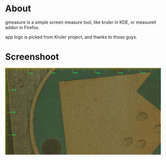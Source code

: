 About
=====
gmeasure is a simple screen measure tool, like kruler in KDE, or measureit addon in Firefox.

app logo is picked from Kruler project, and thanks to those guys.

Screenshoot
===========
<img src="share/gmeasure/screenshot.png" alt="screenshot" title="gmeasure" />
